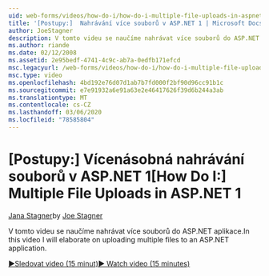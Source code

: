 ```yaml
---
uid: web-forms/videos/how-do-i/how-do-i-multiple-file-uploads-in-aspnet-1
title: '[Postupy:]  Nahrávání více souborů v ASP.NET 1 | Microsoft Docs'
author: JoeStagner
description: V tomto videu se naučíme nahrávat více souborů do ASP.NET aplikace.
ms.author: riande
ms.date: 02/12/2008
ms.assetid: 2e95bedf-4741-4c9c-ab7a-0edfb171efcd
msc.legacyurl: /web-forms/videos/how-do-i/how-do-i-multiple-file-uploads-in-aspnet-1
msc.type: video
ms.openlocfilehash: 4bd192e76d07d1ab7b7fd000f2bf90d96cc91b1c
ms.sourcegitcommit: e7e91932a6e91a63e2e46417626f39d6b244a3ab
ms.translationtype: MT
ms.contentlocale: cs-CZ
ms.lasthandoff: 03/06/2020
ms.locfileid: "78585804"
---
```

# <a name="how-do-i--multiple-file-uploads-in-aspnet1"></a><span data-ttu-id="46592-103">[Postupy:]  Vícenásobná nahrávání souborů v ASP.NET 1</span><span class="sxs-lookup"><span data-stu-id="46592-103">[How Do I:]  Multiple File Uploads in ASP.NET 1</span></span>

<span data-ttu-id="46592-104">[Jana Stagner](https://github.com/JoeStagner)</span><span class="sxs-lookup"><span data-stu-id="46592-104">by [Joe Stagner](https://github.com/JoeStagner)</span></span>

<span data-ttu-id="46592-105">V tomto videu se naučíme nahrávat více souborů do ASP.NET aplikace.</span><span class="sxs-lookup"><span data-stu-id="46592-105">In this video I will elaborate on uploading multiple files to an ASP.NET application.</span></span>

[<span data-ttu-id="46592-106">&#9654;Sledovat video (15 minut)</span><span class="sxs-lookup"><span data-stu-id="46592-106">&#9654; Watch video (15 minutes)</span></span>](https://channel9.msdn.com/Blogs/ASP-NET-Site-Videos/how-do-i-multiple-file-uploads-in-aspnet-1)
